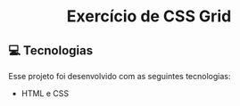 <h1 align="center"> Exercício de CSS Grid </h1>

## 💻 Tecnologias

Esse projeto foi desenvolvido com as seguintes tecnologias:

- HTML e CSS